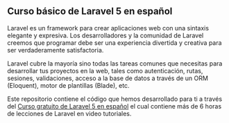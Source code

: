## Curso básico de Laravel 5 en español

Laravel es un framework para crear aplicaciones web con una sintaxis elegante y expresiva. Los desarrolladores y la comunidad de Laravel creemos que programar debe ser una experiencia divertida y creativa para ser verdaderamente satisfactoria.

Laravel cubre la mayoría sino todas las tareas comunes que necesitas para desarrollar tus proyectos en la web, tales como autenticación, rutas, sesiones, validaciones, acceso a la base de datos a través de un ORM (Eloquent), motor de plantillas (Blade), etc.

Este repositorio contiene el código que hemos desarrollado para ti a través del [Curso gratuito de Laravel 5 en español](http://duilio.me/laravel-5/) el cual contiene más de 6 horas de lecciones de Laravel en video tutoriales.